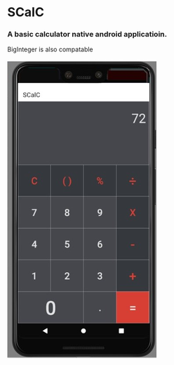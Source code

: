 # SCalC
### A basic calculator native android applicatioin.
BigInteger is also compatable

![Thumbnail](thumbnail.jpg)
